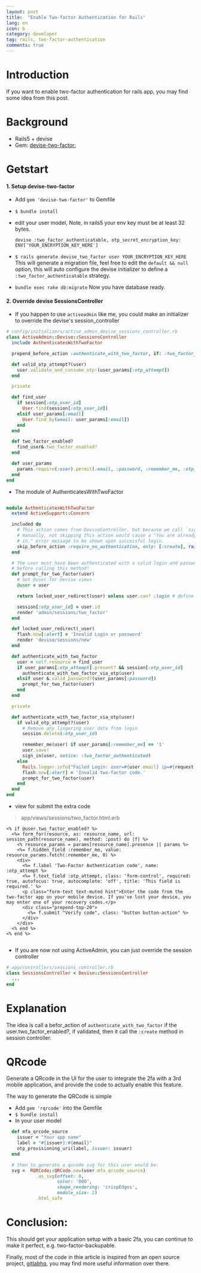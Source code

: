 ```yaml
---
layout: post
title:  "Enable Two-factor Authentication for Rails"
lang: en
icon: b
category: developer
tag: rails, two-factor-authentication
comments: true
---
```


# Introduction
If you want to enable two-factor authentication for rails app, you may find some idea from this post.

# Background
- Rails5 + devise
- Gem: [devise-two-factor][devise-two-factor-github];

# Getstart
#### 1. Setup devise-two-factor
- Add `gem 'devise-two-factor'` to Gemfile

- `$ bundle install`

- edit your user model, Note, in rails5 your env key must be at least 32 bytes.

      devise :two_factor_authenticatable, otp_secret_encryption_key: ENV['YOUR_ENCRYPTION_KEY_HERE']

- `$ rails generate devise_two_factor user YOUR_ENCRYPTION_KEY_HERE` This will generate a migration file, feel free to edit the `default && null` option, this will auto configure the devise initializer to define a `:two_factor_authenticatable` strategy.

- `bundle exec rake db:migrate` Now you have database ready.

#### 2. Override devise SessionsController
- If you happen to use `activeadmin` like me, you could make an initializer to override the devise's session_controller

```ruby
# config/initializers/active_admin_devise_sessions_controller.rb
class ActiveAdmin::Devise::SessionsController
  include AuthenticatesWithTwoFactor

  prepend_before_action :authenticate_with_two_factor, if: :two_factor_enabled?, only: [:create]

  def valid_otp_attempt?(user)
    user.validate_and_consume_otp!(user_params[:otp_attempt])
  end

  private

  def find_user
    if session[:otp_user_id]
      User.find(session[:otp_user_id])
    elsif user_params[:email]
      User.find_by(email: user_params[:email])
    end
  end

  def two_factor_enabled?
    find_user&.two_factor_enabled?
  end

  def user_params
    params.require(:user).permit(:email, :password, :remember_me, :otp_attempt)
  end
end
```

- The module of AuthenticatesWithTwoFactor

```ruby

module AuthenticatesWithTwoFactor
  extend ActiveSupport::Concern

  included do
    # This action comes from DeviseController, but because we call `sign_in`
    # manually, not skipping this action would cause a "You are already signed
    # in." error message to be shown upon successful login.
    skip_before_action :require_no_authentication, only: [:create], raise: false
  end

  # The user must have been authenticated with a valid login and password
  # before calling this method!
  def prompt_for_two_factor(user)
    # Set @user for Devise views
    @user = user

    return locked_user_redirect(user) unless user.can? :login # define your own logic

    session[:otp_user_id] = user.id
    render 'admin/sessions/two_factor'
  end

  def locked_user_redirect(_user)
    flash.now[:alert] = 'Invalid Login or password'
    render 'devise/sessions/new'
  end

  def authenticate_with_two_factor
    user = self.resource = find_user
    if user_params[:otp_attempt].present? && session[:otp_user_id]
      authenticate_with_two_factor_via_otp(user)
    elsif user &.valid_password?(user_params[:password])
      prompt_for_two_factor(user)
    end
  end

  private

  def authenticate_with_two_factor_via_otp(user)
    if valid_otp_attempt?(user)
      # Remove any lingering user data from login
      session.delete(:otp_user_id)

      remember_me(user) if user_params[:remember_me] == '1'
      user.save!
      sign_in(user, notice: :two_factor_authenticated)
    else
      Rails.logger.info("Failed Login: user=#{user.email} ip=#{request.remote_ip} method=OTP")
      flash.now[:alert] = 'Invalid two-factor code.'
      prompt_for_two_factor(user)
    end
  end
end

```
- view for submit the extra code
> app/views/sessions/two_factor.html.erb

```erb
<% if @user.two_factor_enabled? %>
  <%= form_for(resource, as: resource_name, url: session_path(resource_name), method: :post) do |f| %>
    <% resource_params = params[resource_name].presence || params %>
    <%= f.hidden_field :remember_me, value: resource_params.fetch(:remember_me, 0) %>
    <div>
      <%= f.label 'Two-Factor Authentication code', name:  :otp_attempt %>
      <%= f.text_field :otp_attempt, class: 'form-control', required: true, autofocus: true, autocomplete: 'off', title: 'This field is required.' %>
      <p class="form-text text-muted hint">Enter the code from the two-factor app on your mobile device. If you've lost your device, you may enter one of your recovery codes.</p>
      <div class="prepend-top-20">
        <%= f.submit "Verify code", class: "button button-action" %>
      </div>
    </div>
  <% end %>
<% end %>


```

- If you are now not using ActiveAdmin, you can just override the session controller

```ruby
# app/controllers/sessions_controller.rb
class SessionsController < Devise::SessionsController
  ...
end
```

# Explanation
The idea is call a befor_action of `authenticate_with_two_factor` if the user.two_factor_enabled?, if validated, then it call the `:create` method in session controller.

# QRcode
Generate a QRcode in the UI for the user to integrate the 2fa with a 3rd mobile application, and provide the code to actually enable this feature.

The way to generate the QRCode is simple

- Add `gem 'rqrcode'` into the Gemfile
- `$ bundle install`
- In your user model

```ruby
  def mfa_qrcode_source
    issuer = "Your app name"
    label = "#{issuer}:#{email}"
    otp_provisioning_uri(label, issuer: issuer)
  end

  # then to generate a qucode svg for this user would be:
  svg =  RQRCode::QRCode.new(user.mfa_qrcode_source)
           .as_svg(offset: 0,
                   color: '000',
                   shape_rendering: 'crispEdges',
                   module_size: 2)
           .html_safe

```

# Conclusion:
This should get your application setup with a basic 2fa, you can continue to make it perfect, e.g. two-factor-backupable.

Finally, most of the code in thie article is inspired from an open source project, [gitlabhq][gitlabhq-github], you may find more useful information over there.

[devise-two-factor-github]: https://github.com/tinfoil/devise-two-factor
[gitlabhq-github]: https://github.com/gitlabhq/gitlabhq

